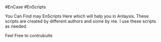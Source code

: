 #EnCase #EnScripts

You Can Find may EnScripts Here which will help you in Anlaysis. These scripts are created by different authors and some by me.
I use these scripts as needed.

Feel Free to contrubuite
